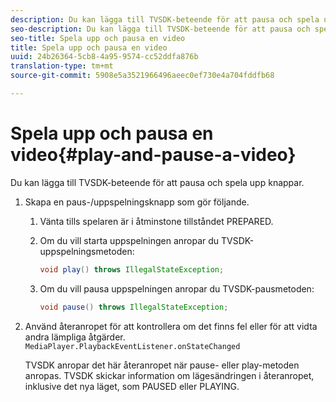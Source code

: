 ```yaml
---
description: Du kan lägga till TVSDK-beteende för att pausa och spela upp knappar.
seo-description: Du kan lägga till TVSDK-beteende för att pausa och spela upp knappar.
seo-title: Spela upp och pausa en video
title: Spela upp och pausa en video
uuid: 24b26364-5cb8-4a95-9574-cc52ddfa876b
translation-type: tm+mt
source-git-commit: 5908e5a3521966496aeec0ef730e4a704fddfb68

---
```



# Spela upp och pausa en video{#play-and-pause-a-video}

Du kan lägga till TVSDK-beteende för att pausa och spela upp knappar.

1. Skapa en paus-/uppspelningsknapp som gör följande.
   1. Vänta tills spelaren är i åtminstone tillståndet PREPARED.
   1. Om du vill starta uppspelningen anropar du TVSDK-uppspelningsmetoden:

      ```java
      void play() throws IllegalStateException;
      ```

   1. Om du vill pausa uppspelningen anropar du TVSDK-pausmetoden:

      ```java
      void pause() throws IllegalStateException;
      ```

1. Använd återanropet för att kontrollera om det finns fel eller för att vidta andra lämpliga åtgärder. `MediaPlayer.PlaybackEventListener.onStateChanged`

   TVSDK anropar det här återanropet när pause- eller play-metoden anropas. TVSDK skickar information om lägesändringen i återanropet, inklusive det nya läget, som PAUSED eller PLAYING.


